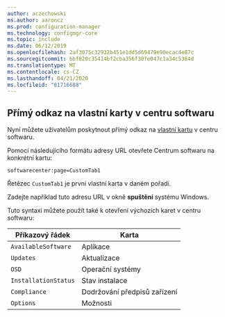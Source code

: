 ```yaml
---
author: aczechowski
ms.author: aaroncz
ms.prod: configuration-manager
ms.technology: configmgr-core
ms.topic: include
ms.date: 06/12/2019
ms.openlocfilehash: 2af3075c32932b451e1dd5d69479e90ecac4e87c
ms.sourcegitcommit: bbf820c35414bf2cba356f30fe047c1a34c5384d
ms.translationtype: MT
ms.contentlocale: cs-CZ
ms.lasthandoff: 04/21/2020
ms.locfileid: "81716688"
---
```

## <a name="direct-link-to-custom-tabs-in-software-center"></a><a name="bkmk_swctr"></a>Přímý odkaz na vlastní karty v centru softwaru

<!--4655176-->

Nyní můžete uživatelům poskytnout přímý odkaz na [vlastní kartu](../../../../clients/deploy/about-client-settings.md#software-center-tab-visibility) v centru softwaru.

Pomocí následujícího formátu adresy URL otevřete Centrum softwaru na konkrétní kartu:

`softwarecenter:page=CustomTab1`

Řetězec `CustomTab1` je první vlastní karta v daném pořadí.

Zadejte například tuto adresu URL v okně **spuštění** systému Windows.

Tuto syntaxi můžete použít také k otevření výchozích karet v centru softwaru:

|Příkazový řádek  |Karta  |
|---------|---------|
|`AvailableSoftware`|Aplikace|
|`Updates`|Aktualizace|
|`OSD`|Operační systémy|
|`InstallationStatus`|Stav instalace|
|`Compliance`|Dodržování předpisů zařízení|
|`Options`|Možnosti|
